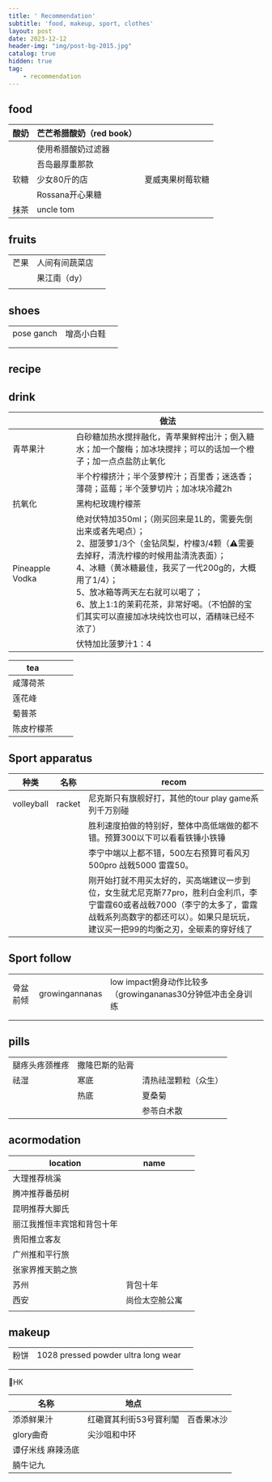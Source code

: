 ```yaml
---
title: ' Recommendation'
subtitle: 'food, makeup, sport, clothes'
layout: post
date: 2023-12-12
header-img: "img/post-bg-2015.jpg"
catalog: true
hidden: true
tag: 
    - recommendation
---
```




## food

| 酸奶 | 芒芒希腊酸奶（red book） |                  |
| ---- | ------------------------ | ---------------- |
|      | 使用希腊酸奶过滤器       |                  |
|      | 吾岛最厚重那款           |                  |
| 软糖 | 少女80斤的店             | 夏威夷果树莓软糖 |
|      | Rossana开心果糖          |                  |
| 抹茶 | uncle tom                |                  |



## fruits

|      |                |      |
| ---- | -------------- | ---- |
| 芒果 | 人间有间蔬菜店 |      |
|      | 果江南（dy）   |      |
|      |                |      |

## shoes

|            |            |      |
| ---------- | ---------- | ---- |
| pose ganch | 增高小白鞋 |      |
|            |            |      |
|            |            |      |



## recipe



## drink

|                 |      | 做法                                                         |
| --------------- | ---- | ------------------------------------------------------------ |
| 青苹果汁        |      | 白砂糖加热水搅拌融化，青苹果鲜榨出汁；倒入糖水；加一个酸梅；加冰块搅拌；可以的话加一个橙子；加一点点盐防止氧化 |
|                 |      | 半个柠檬挤汁；半个菠萝榨汁；百里香；迷迭香；薄荷；蓝莓；半个菠萝切片；加冰块冷藏2h |
| 抗氧化          |      | 黑枸杞玫瑰柠檬茶                                             |
| Pineapple Vodka |      | 绝对伏特加350ml；（刚买回来是1L的，需要先倒出来或者先喝点）；<br/>2、甜菠萝1/3个（金钻凤梨，柠檬3/4颗（⚠️需要去掉籽，清洗柠檬的时候用盐清洗表面）；<br/>4、冰糖（黄冰糖最佳，我买了一代200g的，大概用了1/4）；<br/>5、放冰箱等两天左右就可以喝了；<br/>6、放上1:1的茉莉花茶，非常好喝。（不怕醉的宝们其实可以直接加冰块纯饮也可以，酒精味已经不浓了） |
|                 |      | 伏特加比菠萝汁1：4                                           |

| tea        |      |      |
| ---------- | ---- | ---- |
| 咸薄荷茶   |      |      |
| 莲花峰     |      |      |
| 菊普茶     |      |      |
| 陈皮柠檬茶 |      |      |



## Sport apparatus

| 种类       | 名称   | recom                                                        |
| ---------- | ------ | ------------------------------------------------------------ |
| volleyball | racket | 尼克斯只有旗舰好打，其他的tour play game系列千万别碰         |
|            |        | 胜利速度拍做的特别好，整体中高低端做的都不错。预算300以下可以看看铁锤小铁锤 |
|            |        | 李宁中端以上都不错，500左右预算可看风刃500pro 战戟5000 雷霆50。 |
|            |        | 刚开始打就不用买太好的，买高端建议一步到位，女生就尤尼克斯77pro，胜利白金利爪，李宁雷霆60或者战戟7000（李宁的太多了，雷霆战戟系列高数字的都还可以）。如果只是玩玩，建议买一把99的均衡之刃，全碳素的穿好线了 |



## Sport follow

|          |                |                                                             |
| -------- | -------------- | ----------------------------------------------------------- |
| 骨盆前倾 | growingannanas | low impact俯身动作比较多（growingananas30分钟低冲击全身训练 |
|          |                |                                                             |
|          |                |                                                             |



## pills

|                |                |                      |
| -------------- | -------------- | -------------------- |
| 腿疼头疼颈椎疼 | 撒隆巴斯的贴膏 |                      |
| 祛湿           | 寒底           | 清热祛湿颗粒（众生） |
|                | 热底           | 夏桑菊               |
|                |                | 参苓白术散           |



## acormodation

| location                   | name           |      |
| -------------------------- | -------------- | ---- |
| 大理推荐桃溪               |                |      |
| 腾冲推荐番茄树             |                |      |
| 昆明推荐大脚氏             |                |      |
| 丽江我推恒丰宾馆和背包十年 |                |      |
| 贵阳推立客友               |                |      |
| 广州推和平行旅             |                |      |
| 张家界推天鹅之旅           |                |      |
| 苏州                       | 背包十年       |      |
| 西安                       | 尚俭太空舱公寓 |      |
|                            |                |      |



## makeup

|      |                                     |      |
| ---- | ----------------------------------- | ---- |
| 粉饼 | 1028 pressed powder ultra long wear |      |
|      |                                     |      |
|      |                                     |      |



📍HK

| 名称              | 地点                   |            |
| ----------------- | ---------------------- | ---------- |
| 添添鲜果汁        | 红磡寶其利街53号寶利閣 | 百香果冰沙 |
| glory曲奇         | 尖沙咀和中环           |            |
| 谭仔米线 麻辣汤底 |                        |            |
| 腩牛记九          |                        |            |

